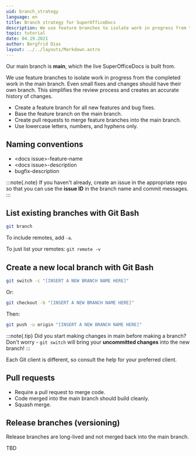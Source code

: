 ```yaml
---
uid: branch_strategy
language: en
title: Branch strategy for SuperOfficeDocs
description: We use feature branches to isolate work in progress from the completed work in the main branch.
topic: tutorial
date: 04.19.2021
author: Bergfrid Dias
layout: ../../layouts/Markdown.astro
---
```


<!-- # Branch strategy -->

Our main branch is **main**, which the live SuperOfficeDocs is built from.

We use feature branches to isolate work in progress from the completed work in the main branch. Even small fixes and changes should have their own branch. This simplifies the review process and creates an accurate history of changes.

* Create a feature branch for all new features and bug fixes.
* Base the feature branch on the main branch.
* Create pull requests to merge feature branches into the main branch.
* Use lowercase letters, numbers, and hyphens only.

## Naming conventions

* \<docs issue>-feature-name
* \<docs issue>-description
* bugfix-description

:::note{.note}
If you haven't already, create an issue in the appropriate repo so that you can use the **issue ID** in the branch name and commit messages.
:::

## <a id="git-branch"></a>List existing branches with Git Bash

```sh
git branch
```

To include remotes, add `-a`.

To just list your remotes: `git remote -v`

## <a id="git-switch"></a>Create a new local branch with Git Bash

```sh
git switch -c "[INSERT A NEW BRANCH NAME HERE]"
```

Or:

```sh
git checkout -b "[INSERT A NEW BRANCH NAME HERE]"
```

Then:

```sh
git push -u origin "[INSERT A NEW BRANCH NAME HERE]"
```

:::note{.tip}
Did you start making changes in main before making a branch? Don't worry - `git switch` will bring your **uncommitted changes** into the new branch!
:::

Each Git client is different, so consult the help for your preferred client.

## <a id="pr"></a>Pull requests

* Require a pull request to merge code.
* Code merged into the main branch should build cleanly.
* Squash merge.

## <a id="release-branch"></a>Release branches (versioning)

Release branches are long-lived and not merged back into the main branch.

TBD
